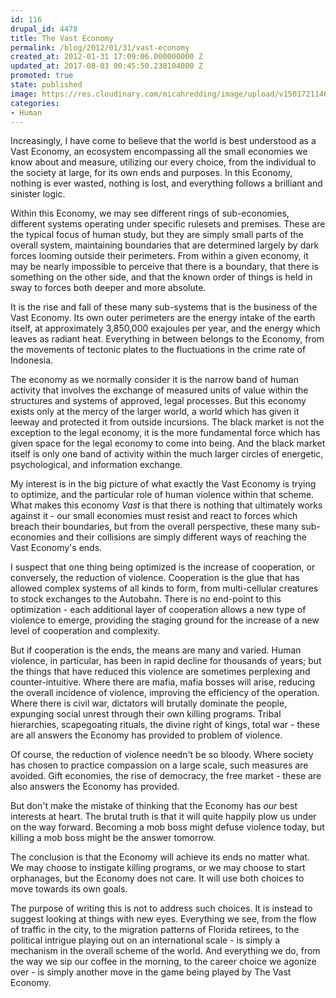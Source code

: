 ```yaml
---
id: 116
drupal_id: 4478
title: The Vast Economy
permalink: /blog/2012/01/31/vast-economy
created_at: 2012-01-31 17:09:06.000000000 Z
updated_at: 2017-08-03 00:45:50.238104000 Z
promoted: true
state: published
image: https://res.cloudinary.com/micahredding/image/upload/v1501721146/cfdmk5e2vkpkvxohq6bb.jpg
categories:
- Human
---
```

Increasingly, I have come to believe that the world is best understood as a Vast Economy, an ecosystem encompassing all the small economies we know about and measure, utilizing our every choice, from the individual to the society at large, for its own ends and purposes. In this Economy, nothing is ever wasted, nothing is lost, and everything follows a brilliant and sinister logic.

Within this Economy, we may see different rings of sub-economies, different systems operating under specific rulesets and premises. These are the typical focus of human study, but they are simply small parts of the overall system, maintaining boundaries that are determined largely by dark forces looming outside their perimeters. From within a given economy, it may be nearly impossible to perceive that there is a boundary, that there is something on the other side, and that the known order of things is held in sway to forces both deeper and more absolute.

It is the rise and fall of these many sub-systems that is the business of the Vast Economy. Its own outer perimeters are the energy intake of the earth itself, at approximately 3,850,000 exajoules per year, and the energy which leaves as radiant heat. Everything in between belongs to the Economy, from the movements of tectonic plates to the fluctuations in the crime rate of Indonesia.

The economy as we normally consider it is the narrow band of human activity that involves the exchange of measured units of value within the structures and systems of approved, legal processes. But this economy exists only at the mercy of the larger world, a world which has given it leeway and protected it from outside incursions. The black market is not the exception to the legal economy, it is the more fundamental force which has given space for the legal economy to come into being. And the black market itself is only one band of activity within the much larger circles of energetic, psychological, and information exchange.

My interest is in the big picture of what exactly the Vast Economy is trying to optimize, and the particular role of human violence within that scheme. What makes this economy *Vast* is that there is nothing that ultimately works against it - our small economies must resist and react to forces which breach their boundaries, but from the overall perspective, these many sub-economies and their collisions are simply different ways of reaching the Vast Economy's ends.

I suspect that one thing being optimized is the increase of cooperation, or conversely, the reduction of violence. Cooperation is the glue that has allowed complex systems of all kinds to form, from multi-cellular creatures to stock exchanges to the Autobahn. There is no end-point to this optimization - each additional layer of cooperation allows a new type of violence to emerge, providing the staging ground for the increase of a new level of cooperation and complexity.

But if cooperation is the ends, the means are many and varied. Human violence, in particular, has been in rapid decline for thousands of years; but the things that have reduced this violence are sometimes perplexing and counter-intuitive. Where there are mafia, mafia bosses will arise, reducing the overall incidence of violence, improving the efficiency of the operation. Where there is civil war, dictators will brutally dominate the people, expunging social unrest through their own killing programs. Tribal hierarchies, scapegoating rituals, the divine right of kings, total war - these are all answers the Economy has provided to problem of violence.

Of course, the reduction of violence needn't be so bloody. Where society has chosen to practice compassion on a large scale, such measures are avoided. Gift economies, the rise of democracy, the free market - these are also answers the Economy has provided.

But don't make the mistake of thinking that the Economy has *our* best interests at heart. The brutal truth is that it will quite happily plow us under on the way forward. Becoming a mob boss might defuse violence today, but killing a mob boss might be the answer tomorrow.

The conclusion is that the Economy will achieve its ends no matter what. We may choose to instigate killing programs, or we may choose to start orphanages, but the Economy does not care. It will use both choices to move towards its own goals. 

The purpose of writing this is not to address such choices. It is instead to suggest looking at things with new eyes. Everything we see, from the flow of traffic in the city, to the migration patterns of Florida retirees, to the political intrigue playing out on an international scale - is simply a mechanism in the overall scheme of the world. And everything we do, from the way we sip our coffee in the morning, to the career choice we agonize over - is simply another move in the game being played by The Vast Economy.
